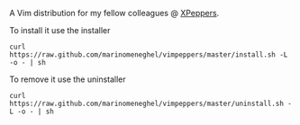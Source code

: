A Vim distribution for my fellow colleagues @ [XPeppers](http://www.xpeppers.com).

To install it use the installer

    curl https://raw.github.com/marinomeneghel/vimpeppers/master/install.sh -L -o - | sh

To remove it use the uninstaller

    curl https://raw.github.com/marinomeneghel/vimpeppers/master/uninstall.sh -L -o - | sh
